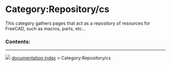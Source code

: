 # Category:Repository/cs
This category gathers pages that act as a repository of resources for FreeCAD, such as macros, parts, etc\...

### Contents:



---
![](images/Right_arrow.png) [documentation index](../README.md) > Category:Repository/cs
